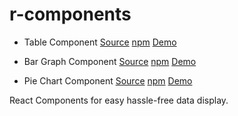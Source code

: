 # r-components

* Table Component [Source](https://github.com/Kolhar730/r-components/tree/master/r-component-tables) [npm](https://www.npmjs.com/package/r-component-tables) [Demo](https://codesandbox.io/s/lx7xy26y1q)

* Bar Graph Component [Source](https://github.com/Kolhar730/r-components/tree/master/r-component-bar-graph) [npm](https://www.npmjs.com/package/r-component-bar-graph) [Demo](https://codesandbox.io/s/lx7xy26y1q)

* Pie Chart Component [Source](https://github.com/Kolhar730/r-components/tree/master/r-component-pie-chart) [npm](https://www.npmjs.com/package/r-component-pie-chart) [Demo](https://codesandbox.io/s/lx7xy26y1q) 

React Components for easy hassle-free data display.
